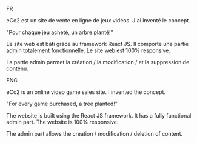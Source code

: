 FR

eCo2 est un site de vente en ligne de jeux vidéos. J'ai inventé le concept.

"Pour chaque jeu acheté, un arbre planté!"

Le site web est bâti grâce au framework React JS. Il comporte une partie admin totalement fonctionnelle. Le site web est 100% responsive.

La partie admin permet la création / la modification / et la suppression de contenu.


ENG

eCo2 is an online video game sales site. I invented the concept.

"For every game purchased, a tree planted!"

The website is built using the React JS framework. It has a fully functional admin part. The website is 100% responsive.

The admin part allows the creation / modification / deletion of content.
